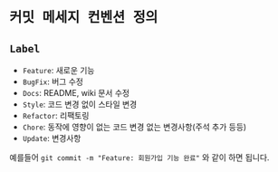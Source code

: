# `커밋 메세지 컨벤션 정의`

## `Label`

- `Feature`: 새로운 기능
- `BugFix`: 버그 수정
- `Docs`: README, wiki 문서 수정
- `Style`: 코드 변경 없이 스타일 변경
- `Refactor`: 리팩토링
- `Chore`: 동작에 영향이 없는 코드 변경 없는 변경사항(주석 추가 등등)
- `Update`: 변경사항

예를들어 `git commit -m "Feature: 회원가입 기능 완료"` 와 같이 하면 됩니다. 